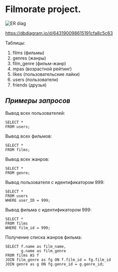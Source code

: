 # Filmorate project.


![ER diag](https://user-images.githubusercontent.com/114443883/231378577-ac881249-47a9-4076-b10a-3a61578423b5.png)

https://dbdiagram.io/d/643190098615191cfa8c5c63


Таблицы:
1. films (фильмы)
2. genres (жанры)
3. film_genre (фильм-жанр)
4. mpas (возрастной рейтинг)
5. likes (пользовательские лайки)
6. users (пользователи)
7. friends (друзья)


## ***Примеры запросов***

Вывод всех пользователей:
```
SELECT *
FROM users;
```

Вывод всех фильмов:
```
SELECT *
FROM films;
```
Вывод всех жанров:
```
SELECT *
FROM genre;
```
Вывод пользователя c идентификатором 999:
```
SELECT *
FROM users
WHERE user_ID = 999;
```
Вывод фильма c идентификатором 999:
```
SELECT *
FROM films
WHERE film_id = 999;
```
Получение списка жанров фильма:
```
SELECT f.name as film_name,
       g.name as film_genre
FROM films AS f
JOIN film_genre as fg ON f.film_id = fg.film_id
JOIN genre as g ON fg.genre_id = g.genre_id;
```
